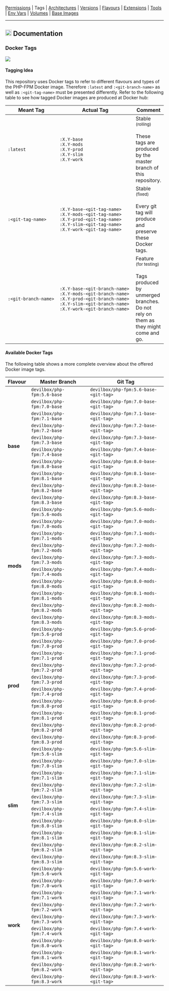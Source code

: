 [Permissions](syncronize-file-permissions.md) |
Tags |
[Architectures](supported-architectures.md) |
[Versions](php-versions.md) |
[Flavours](flavours.md) |
[Extensions](php-modules.md) |
[Tools](available-tools.md) |
[Env Vars](docker-env-variables.md) |
[Volumes](docker-volumes.md) |
[Base Images](base-images.md)

---

<h2><img name="Documentation" title="Documentation" width="20" src="https://github.com/devilbox/artwork/raw/master/submissions_logo/cytopia/01/png/logo_64_trans.png"> Documentation</h2>



### Docker Tags

[![](https://img.shields.io/docker/pulls/devilbox/php-fpm.svg)](https://hub.docker.com/r/devilbox/php-fpm)

#### Tagging Idea

This repository uses Docker tags to refer to different flavours and types of the PHP-FPM Docker image. Therefore `:latest` and `:<git-branch-name>` as well as `:<git-tag-name>` must be presented differently. Refer to the following table to see how tagged Docker images are produced at Docker hub:

<table>
 <thead>
  <tr>
   <th width="190">Meant Tag</th>
   <th width="300">Actual Tag</th>
   <th>Comment</th>
  </tr>
 </thead>
 <tbody>
  <tr>
   <td><code>:latest</code></td>
   <td>
    <code>:X.Y-base</code><br/>
    <code>:X.Y-mods</code><br/>
    <code>:X.Y-prod</code><br/>
    <code>:X.Y-slim</code><br/>
    <code>:X.Y-work</code><br/>
   </td>
   <td>Stable<br/><sub>(rolling)</sub><br/><br/>These tags are produced by the master branch of this repository.</td>
  </tr>
  <tr>
   <td><code>:&lt;git-tag-name&gt;</code></td>
   <td>
    <code>:X.Y-base-&lt;git-tag-name&gt;</code><br/>
    <code>:X.Y-mods-&lt;git-tag-name&gt;</code><br/>
    <code>:X.Y-prod-&lt;git-tag-name&gt;</code><br/>
    <code>:X.Y-slim-&lt;git-tag-name&gt;</code><br/>
    <code>:X.Y-work-&lt;git-tag-name&gt;</code><br/>
   </td>
   <td>Stable<br/><sub>(fixed)</sub><br/><br/>Every git tag will produce and preserve these Docker tags.</td>
  </tr>
  <tr>
   <td><code>:&lt;git-branch-name&gt;</code></td>
   <td>
    <code>:X.Y-base-&lt;git-branch-name&gt;</code><br/>
    <code>:X.Y-mods-&lt;git-branch-name&gt;</code><br/>
    <code>:X.Y-prod-&lt;git-branch-name&gt;</code><br/>
    <code>:X.Y-slim-&lt;git-branch-name&gt;</code><br/>
    <code>:X.Y-work-&lt;git-branch-name&gt;</code><br/>
   </td>
   <td>Feature<br/><sub>(for testing)</sub><br/><br/>Tags produced by unmerged branches. Do not rely on them as they might come and go.</td>
  </tr>
 </tbody>
</table>


#### Available Docker Tags

The following table shows a more complete overview about the offered Docker image tags.

<table>
 <thead>
  <tr>
   <th>Flavour</th>
   <th>Master Branch</th>
   <th>Git Tag</th>
  </tr>
 </thead>
 <tbody>

  <tr>
   <td rowspan="10"><strong>base</strong></td>
   <td><code>devilbox/php-fpm:5.6-base</code></td>
   <td><code>devilbox/php-fpm:5.6-base-&lt;git-tag&gt;</code></td>
  </tr>
  <tr>
   <td><code>devilbox/php-fpm:7.0-base</code></td>
   <td><code>devilbox/php-fpm:7.0-base-&lt;git-tag&gt;</code></td>
  </tr>
  <tr>
   <td><code>devilbox/php-fpm:7.1-base</code></td>
   <td><code>devilbox/php-fpm:7.1-base-&lt;git-tag&gt;</code></td>
  </tr>
  <tr>
   <td><code>devilbox/php-fpm:7.2-base</code></td>
   <td><code>devilbox/php-fpm:7.2-base-&lt;git-tag&gt;</code></td>
  </tr>
  <tr>
   <td><code>devilbox/php-fpm:7.3-base</code></td>
   <td><code>devilbox/php-fpm:7.3-base-&lt;git-tag&gt;</code></td>
  </tr>
  <tr>
   <td><code>devilbox/php-fpm:7.4-base</code></td>
   <td><code>devilbox/php-fpm:7.4-base-&lt;git-tag&gt;</code></td>
  </tr>
  <tr>
   <td><code>devilbox/php-fpm:8.0-base</code></td>
   <td><code>devilbox/php-fpm:8.0-base-&lt;git-tag&gt;</code></td>
  </tr>
  <tr>
   <td><code>devilbox/php-fpm:8.1-base</code></td>
   <td><code>devilbox/php-fpm:8.1-base-&lt;git-tag&gt;</code></td>
  </tr>
  <tr>
   <td><code>devilbox/php-fpm:8.2-base</code></td>
   <td><code>devilbox/php-fpm:8.2-base-&lt;git-tag&gt;</code></td>
  </tr>
  <tr>
   <td><code>devilbox/php-fpm:8.3-base</code></td>
   <td><code>devilbox/php-fpm:8.3-base-&lt;git-tag&gt;</code></td>
  </tr>

  <tr>
   <td rowspan="10"><strong>mods</strong></td>
   <td><code>devilbox/php-fpm:5.6-mods</code></td>
   <td><code>devilbox/php-fpm:5.6-mods-&lt;git-tag&gt;</code></td>
  </tr>
  <tr>
   <td><code>devilbox/php-fpm:7.0-mods</code></td>
   <td><code>devilbox/php-fpm:7.0-mods-&lt;git-tag&gt;</code></td>
  </tr>
  <tr>
   <td><code>devilbox/php-fpm:7.1-mods</code></td>
   <td><code>devilbox/php-fpm:7.1-mods-&lt;git-tag&gt;</code></td>
  </tr>
  <tr>
   <td><code>devilbox/php-fpm:7.2-mods</code></td>
   <td><code>devilbox/php-fpm:7.2-mods-&lt;git-tag&gt;</code></td>
  </tr>
  <tr>
   <td><code>devilbox/php-fpm:7.3-mods</code></td>
   <td><code>devilbox/php-fpm:7.3-mods-&lt;git-tag&gt;</code></td>
  </tr>
  <tr>
   <td><code>devilbox/php-fpm:7.4-mods</code></td>
   <td><code>devilbox/php-fpm:7.4-mods-&lt;git-tag&gt;</code></td>
  </tr>
  <tr>
   <td><code>devilbox/php-fpm:8.0-mods</code></td>
   <td><code>devilbox/php-fpm:8.0-mods-&lt;git-tag&gt;</code></td>
  </tr>
  <tr>
   <td><code>devilbox/php-fpm:8.1-mods</code></td>
   <td><code>devilbox/php-fpm:8.1-mods-&lt;git-tag&gt;</code></td>
  </tr>
  <tr>
   <td><code>devilbox/php-fpm:8.2-mods</code></td>
   <td><code>devilbox/php-fpm:8.2-mods-&lt;git-tag&gt;</code></td>
  </tr>
  <tr>
   <td><code>devilbox/php-fpm:8.3-mods</code></td>
   <td><code>devilbox/php-fpm:8.3-mods-&lt;git-tag&gt;</code></td>
  </tr>

  <tr>
   <td rowspan="10"><strong>prod</strong></td>
   <td><code>devilbox/php-fpm:5.6-prod</code></td>
   <td><code>devilbox/php-fpm:5.6-prod-&lt;git-tag&gt;</code></td>
  </tr>
  <tr>
   <td><code>devilbox/php-fpm:7.0-prod</code></td>
   <td><code>devilbox/php-fpm:7.0-prod-&lt;git-tag&gt;</code></td>
  </tr>
  <tr>
   <td><code>devilbox/php-fpm:7.1-prod</code></td>
   <td><code>devilbox/php-fpm:7.1-prod-&lt;git-tag&gt;</code></td>
  </tr>
  <tr>
   <td><code>devilbox/php-fpm:7.2-prod</code></td>
   <td><code>devilbox/php-fpm:7.2-prod-&lt;git-tag&gt;</code></td>
  </tr>
  <tr>
   <td><code>devilbox/php-fpm:7.3-prod</code></td>
   <td><code>devilbox/php-fpm:7.3-prod-&lt;git-tag&gt;</code></td>
  </tr>
  <tr>
   <td><code>devilbox/php-fpm:7.4-prod</code></td>
   <td><code>devilbox/php-fpm:7.4-prod-&lt;git-tag&gt;</code></td>
  </tr>
  <tr>
   <td><code>devilbox/php-fpm:8.0-prod</code></td>
   <td><code>devilbox/php-fpm:8.0-prod-&lt;git-tag&gt;</code></td>
  </tr>
  <tr>
   <td><code>devilbox/php-fpm:8.1-prod</code></td>
   <td><code>devilbox/php-fpm:8.1-prod-&lt;git-tag&gt;</code></td>
  </tr>
  <tr>
   <td><code>devilbox/php-fpm:8.2-prod</code></td>
   <td><code>devilbox/php-fpm:8.2-prod-&lt;git-tag&gt;</code></td>
  </tr>
  <tr>
   <td><code>devilbox/php-fpm:8.3-prod</code></td>
   <td><code>devilbox/php-fpm:8.3-prod-&lt;git-tag&gt;</code></td>
  </tr>

  <tr>
   <td rowspan="10"><strong>slim</strong></td>
   <td><code>devilbox/php-fpm:5.6-slim</code></td>
   <td><code>devilbox/php-fpm:5.6-slim-&lt;git-tag&gt;</code></td>
  </tr>
  <tr>
   <td><code>devilbox/php-fpm:7.0-slim</code></td>
   <td><code>devilbox/php-fpm:7.0-slim-&lt;git-tag&gt;</code></td>
  </tr>
  <tr>
   <td><code>devilbox/php-fpm:7.1-slim</code></td>
   <td><code>devilbox/php-fpm:7.1-slim-&lt;git-tag&gt;</code></td>
  </tr>
  <tr>
   <td><code>devilbox/php-fpm:7.2-slim</code></td>
   <td><code>devilbox/php-fpm:7.2-slim-&lt;git-tag&gt;</code></td>
  </tr>
  <tr>
   <td><code>devilbox/php-fpm:7.3-slim</code></td>
   <td><code>devilbox/php-fpm:7.3-slim-&lt;git-tag&gt;</code></td>
  </tr>
  <tr>
   <td><code>devilbox/php-fpm:7.4-slim</code></td>
   <td><code>devilbox/php-fpm:7.4-slim-&lt;git-tag&gt;</code></td>
  </tr>
  <tr>
   <td><code>devilbox/php-fpm:8.0-slim</code></td>
   <td><code>devilbox/php-fpm:8.0-slim-&lt;git-tag&gt;</code></td>
  </tr>
  <tr>
   <td><code>devilbox/php-fpm:8.1-slim</code></td>
   <td><code>devilbox/php-fpm:8.1-slim-&lt;git-tag&gt;</code></td>
  </tr>
  <tr>
   <td><code>devilbox/php-fpm:8.2-slim</code></td>
   <td><code>devilbox/php-fpm:8.2-slim-&lt;git-tag&gt;</code></td>
  </tr>
  <tr>
   <td><code>devilbox/php-fpm:8.3-slim</code></td>
   <td><code>devilbox/php-fpm:8.3-slim-&lt;git-tag&gt;</code></td>
  </tr>

  <tr>
   <td rowspan="10"><strong>work</strong></td>
   <td><code>devilbox/php-fpm:5.6-work</code></td>
   <td><code>devilbox/php-fpm:5.6-work-&lt;git-tag&gt;</code></td>
  </tr>
  <tr>
   <td><code>devilbox/php-fpm:7.0-work</code></td>
   <td><code>devilbox/php-fpm:7.0-work-&lt;git-tag&gt;</code></td>
  </tr>
  <tr>
   <td><code>devilbox/php-fpm:7.1-work</code></td>
   <td><code>devilbox/php-fpm:7.1-work-&lt;git-tag&gt;</code></td>
  </tr>
  <tr>
   <td><code>devilbox/php-fpm:7.2-work</code></td>
   <td><code>devilbox/php-fpm:7.2-work-&lt;git-tag&gt;</code></td>
  </tr>
  <tr>
   <td><code>devilbox/php-fpm:7.3-work</code></td>
   <td><code>devilbox/php-fpm:7.3-work-&lt;git-tag&gt;</code></td>
  </tr>
  <tr>
   <td><code>devilbox/php-fpm:7.4-work</code></td>
   <td><code>devilbox/php-fpm:7.4-work-&lt;git-tag&gt;</code></td>
  </tr>
  <tr>
   <td><code>devilbox/php-fpm:8.0-work</code></td>
   <td><code>devilbox/php-fpm:8.0-work-&lt;git-tag&gt;</code></td>
  </tr>
  <tr>
   <td><code>devilbox/php-fpm:8.1-work</code></td>
   <td><code>devilbox/php-fpm:8.1-work-&lt;git-tag&gt;</code></td>
  </tr>
  <tr>
   <td><code>devilbox/php-fpm:8.2-work</code></td>
   <td><code>devilbox/php-fpm:8.2-work-&lt;git-tag&gt;</code></td>
  </tr>
  <tr>
   <td><code>devilbox/php-fpm:8.3-work</code></td>
   <td><code>devilbox/php-fpm:8.3-work-&lt;git-tag&gt;</code></td>
  </tr>

 </tbody>
</table>
